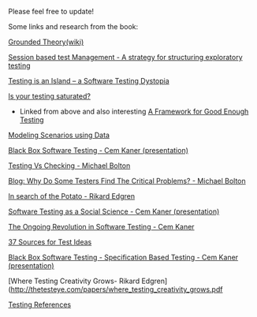 Please feel free to update!

Some links and research from the book:

[Grounded Theory(wiki)](https://en.wikipedia.org/wiki/Grounded_theory)

[Session based test Management - A strategy for structuring exploratory testing](https://www.satisfice.com/download/session-based-test-management)

[Testing is an Island – a Software Testing Dystopia](http://thetesteye.com/papers/redgren_testingisanisland.pdf)

[Is your testing saturated?](http://thetesteye.com/blog/2010/04/is-your-testing-saturated/)

  - Linked from above and also interesting [A Framework for Good Enough Testing](https://www.satisfice.com/download/a-framework-for-good-enough-testing)
  
[Modeling Scenarios using Data](http://www.quality-intelligence.net/articles/Modelling%20Scenarios%20Using%20Data_Paper_Fiona%20Charles_CAST%202009_Final.pdf)

[Black Box Software Testing - Cem Kaner (presentation)](http://www.testingeducation.org/BBST/exploratory/BBSTExploring.pdf)

[Testing Vs Checking - Michael Bolton](https://www.developsense.com/blog/2009/08/testing-vs-checking/)

[Blog: Why Do Some Testers Find The Critical Problems? - Michael Bolton](https://www.developsense.com/blog/2011/02/why-do-some-testers-find-the-critical-problems/)

[In search of the Potato - Rikard Edgren](http://thetesteye.com/blog/2009/12/in-search-of-the-potato/)

[Software Testing as a Social Science - Cem Kaner (presentation)](http://www.kaner.com/pdfs/KanerSocialScienceTASSQ.pdf)

[The Ongoing Revolution in Software Testing - Cem Kaner](http://www.kaner.com/pdfs/TheOngoingRevolution.pdf)

[37 Sources for Test Ideas](http://thetesteye.com/posters/TheTestEye_SourcesForTestIdeas.pdf)

[Black Box Software Testing - Specification Based Testing - Cem Kaner (presentation)](http://www.testingeducation.org/BBST/specbased/BBSTspecBased.pdf)

[Where Testing Creativity Grows- Rikard Edgren](http://thetesteye.com/papers/where_testing_creativity_grows.pdf

[Testing References](http://www.testingreferences.com/)


